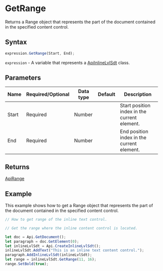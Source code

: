 # GetRange

Returns a Range object that represents the part of the document contained in the specified content control.

## Syntax

```javascript
expression.GetRange(Start, End);
```

`expression` - A variable that represents a [ApiInlineLvlSdt](../ApiInlineLvlSdt.md) class.

## Parameters

| **Name** | **Required/Optional** | **Data type** | **Default** | **Description** |
| ------------- | ------------- | ------------- | ------------- | ------------- |
| Start | Required | Number |  | Start position index in the current element. |
| End | Required | Number |  | End position index in the current element. |

## Returns

[ApiRange](../../ApiRange/ApiRange.md)

## Example

This example shows how to get a Range object that represents the part of the document contained in the specified content control.

```javascript editor-docx
// How to get range of the inline text control.

// Get the range where the inline content control is located.

let doc = Api.GetDocument();
let paragraph = doc.GetElement(0);
let inlineLvlSdt = Api.CreateInlineLvlSdt();
inlineLvlSdt.AddText("This is an inline text content control.");
paragraph.AddInlineLvlSdt(inlineLvlSdt);
let range = inlineLvlSdt.GetRange(11, 16);
range.SetBold(true);
```
